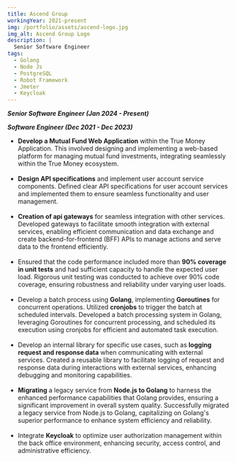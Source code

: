 ```yaml
---
title: Ascend Group
workingYear: 2021-present
img: /portfolio/assets/ascend-logo.jpg
img_alt: Ascend Group Logo
description: |
  Senior Software Engineer
tags:
  - Golang
  - Node Js
  - PostgreSQL
  - Robot Framework
  - Jmeter
  - Keycloak
---
```


**_Senior Software Engineer (Jan 2024 - Present)_**

**_Software Engineer (Dec 2021 - Dec 2023)_**

- **Develop a Mutual Fund Web Application** within the True Money Application. This involved designing and implementing a web-based platform for managing mutual fund investments, integrating seamlessly within the True Money ecosystem.
  <br></br>
- **Design API specifications** and implement user account service components. Defined clear API specifications for user account services and implemented them to ensure seamless functionality and user management.
  <br></br>
- **Creation of api gateways** for seamless integration with other services. Developed gateways to facilitate smooth integration with external services, enabling efficient communication and data exchange and create backend-for-frontend (BFF) APIs to manage actions and serve data to the frontend
efficiently.
  <br></br>
- Ensured that the code performance included more than **90% coverage in unit tests** and had sufficient capacity to handle the expected user load. Rigorous unit testing was conducted to achieve over 90% code coverage, ensuring robustness and reliability under varying user loads.
  <br></br>
- Develop a batch process using **Golang**, implementing **Goroutines** for concurrent operations. Utilized **cronjobs** to trigger the batch at scheduled intervals. Developed a batch processing system in Golang, leveraging Goroutines for concurrent processing, and scheduled its execution using cronjobs for efficient and automated task execution.
  <br></br>
- Develop an internal library for specific use cases, such as **logging request and response data** when communicating with external services. Created a reusable library to facilitate logging of request and response data during interactions with external services, enhancing debugging and monitoring capabilities.
  <br></br>
- **Migrating** a legacy service from **Node.js to Golang** to harness the enhanced performance capabilities that Golang provides, ensuring a significant improvement in overall system quality. Successfully migrated a legacy service from Node.js to Golang, capitalizing on Golang's superior performance to enhance system efficiency and reliability.
  <br></br>
- Integrate **Keycloak** to optimize user authorization management within the back office environment, enhancing security, access control, and administrative efficiency.
